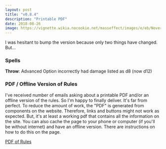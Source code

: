 ```yaml
---
layout: post
title: "v0.8.4"
description: "Printable PDF"
date: 2018-08-26
image: https://vignette.wikia.nocookie.net/masseffect/images/e/eb/Noveria-Mira_core_activation_mini-game.png/revision/latest?cb=20090220023955
---
```


I was hesitant to bump the version because only two things have changed. But...

### Spells
__Throw__: Advanced Option incorrectly had damage listed as d8 (now d12)

### PDF / Offline Version of Rules

I've received number of emails asking about a printable PDF and/or an offline version of the rules. So I'm happy
to finally deliver. It's far from perfect. To reduce the amount of work, the "PDF" is generated from components on the
website. Therefore, links and buttons might not work as expected. But, it's at least a working pdf that contains all the
information on the site. You can also cache the page to your phone or computer (if you'll be without internet) and have
an offline version. There are instructions on how to do this on the page.

[PDF of Rules](/print/pdf)


